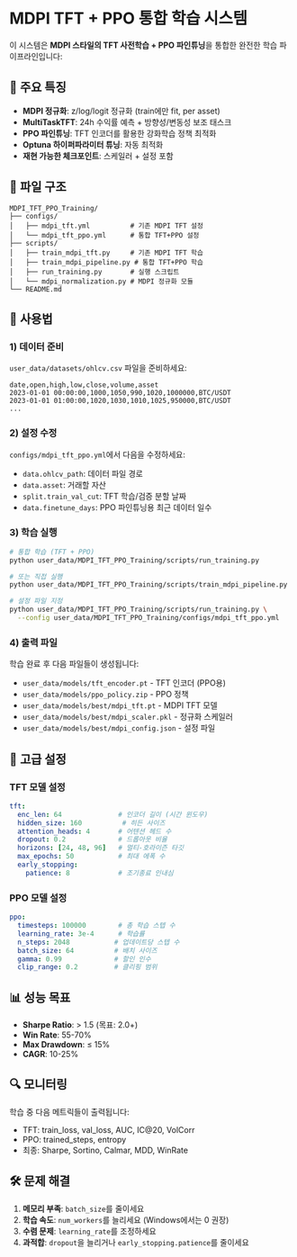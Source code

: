 # MDPI TFT + PPO 통합 학습 시스템

이 시스템은 **MDPI 스타일의 TFT 사전학습 + PPO 파인튜닝**을 통합한 완전한 학습 파이프라인입니다:

## 🎯 주요 특징
- **MDPI 정규화**: z/log/logit 정규화 (train에만 fit, per asset)
- **MultiTaskTFT**: 24h 수익률 예측 + 방향성/변동성 보조 태스크
- **PPO 파인튜닝**: TFT 인코더를 활용한 강화학습 정책 최적화
- **Optuna 하이퍼파라미터 튜닝**: 자동 최적화
- **재현 가능한 체크포인트**: 스케일러 + 설정 포함

## 📁 파일 구조
```
MDPI_TFT_PPO_Training/
├── configs/
│   ├── mdpi_tft.yml          # 기존 MDPI TFT 설정
│   └── mdpi_tft_ppo.yml      # 통합 TFT+PPO 설정
├── scripts/
│   ├── train_mdpi_tft.py     # 기존 MDPI TFT 학습
│   ├── train_mdpi_pipeline.py # 통합 TFT+PPO 학습
│   ├── run_training.py       # 실행 스크립트
│   └── mdpi_normalization.py # MDPI 정규화 모듈
└── README.md
```

## 🚀 사용법

### 1) 데이터 준비
`user_data/datasets/ohlcv.csv` 파일을 준비하세요:
```csv
date,open,high,low,close,volume,asset
2023-01-01 00:00:00,1000,1050,990,1020,1000000,BTC/USDT
2023-01-01 01:00:00,1020,1030,1010,1025,950000,BTC/USDT
...
```

### 2) 설정 수정
`configs/mdpi_tft_ppo.yml`에서 다음을 수정하세요:
- `data.ohlcv_path`: 데이터 파일 경로
- `data.asset`: 거래할 자산
- `split.train_val_cut`: TFT 학습/검증 분할 날짜
- `data.finetune_days`: PPO 파인튜닝용 최근 데이터 일수

### 3) 학습 실행
```bash
# 통합 학습 (TFT + PPO)
python user_data/MDPI_TFT_PPO_Training/scripts/run_training.py

# 또는 직접 실행
python user_data/MDPI_TFT_PPO_Training/scripts/train_mdpi_pipeline.py

# 설정 파일 지정
python user_data/MDPI_TFT_PPO_Training/scripts/run_training.py \
  --config user_data/MDPI_TFT_PPO_Training/configs/mdpi_tft_ppo.yml
```

### 4) 출력 파일
학습 완료 후 다음 파일들이 생성됩니다:
- `user_data/models/tft_encoder.pt` - TFT 인코더 (PPO용)
- `user_data/models/ppo_policy.zip` - PPO 정책
- `user_data/models/best/mdpi_tft.pt` - MDPI TFT 모델
- `user_data/models/best/mdpi_scaler.pkl` - 정규화 스케일러
- `user_data/models/best/mdpi_config.json` - 설정 파일

## 🔧 고급 설정

### TFT 모델 설정
```yaml
tft:
  enc_len: 64              # 인코더 길이 (시간 윈도우)
  hidden_size: 160          # 히든 사이즈
  attention_heads: 4       # 어텐션 헤드 수
  dropout: 0.2             # 드롭아웃 비율
  horizons: [24, 48, 96]   # 멀티-호라이즌 타깃
  max_epochs: 50           # 최대 에폭 수
  early_stopping:
    patience: 8            # 조기종료 인내심
```

### PPO 모델 설정
```yaml
ppo:
  timesteps: 100000        # 총 학습 스텝 수
  learning_rate: 3e-4      # 학습률
  n_steps: 2048           # 업데이트당 스텝 수
  batch_size: 64          # 배치 사이즈
  gamma: 0.99             # 할인 인수
  clip_range: 0.2         # 클리핑 범위
```

## 📊 성능 목표
- **Sharpe Ratio**: > 1.5 (목표: 2.0+)
- **Win Rate**: 55-70%
- **Max Drawdown**: ≤ 15%
- **CAGR**: 10-25%

## 🔍 모니터링
학습 중 다음 메트릭들이 출력됩니다:
- TFT: train_loss, val_loss, AUC, IC@20, VolCorr
- PPO: trained_steps, entropy
- 최종: Sharpe, Sortino, Calmar, MDD, WinRate

## 🛠️ 문제 해결
1. **메모리 부족**: `batch_size`를 줄이세요
2. **학습 속도**: `num_workers`를 늘리세요 (Windows에서는 0 권장)
3. **수렴 문제**: `learning_rate`를 조정하세요
4. **과적합**: `dropout`을 늘리거나 `early_stopping.patience`를 줄이세요
